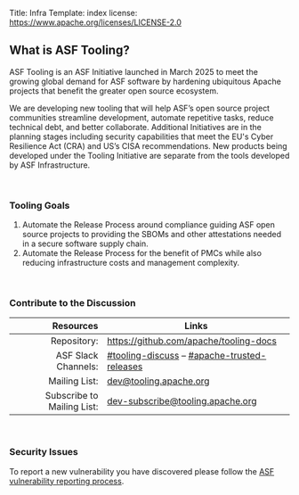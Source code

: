 Title: Infra
Template: index
license: https://www.apache.org/licenses/LICENSE-2.0

## What is ASF Tooling?

ASF Tooling is an ASF Initiative launched in March 2025 to meet the growing global demand
for ASF software by hardening ubiquitous Apache projects that benefit the greater
open source ecosystem.

We are developing new tooling that will help ASF’s open source project communities
streamline development, automate repetitive tasks, reduce technical debt, and better
collaborate. Additional Initiatives are in the planning stages including security
capabilities that meet the EU's Cyber Resilience Act (CRA) and US’s CISA recommendations.
New products being developed under the Tooling Initiative are separate from the tools
developed by ASF Infrastructure.

&nbsp;

### Tooling Goals

1. Automate the Release Process around compliance guiding ASF open source projects to
   providing the SBOMs and other attestations needed in a secure software supply chain.
2. Automate the Release Process for the benefit of PMCs while also reducing infrastructure
   costs and management complexity.

&nbsp;

### Contribute to the Discussion

Resources | Links
--------:|---------
Repository: | https://github.com/apache/tooling-docs
ASF Slack Channels: | [#tooling-discuss](https://the-asf.slack.com/archives/C086X8CKEMB) – [#apache-trusted-releases](https://the-asf.slack.com/archives/C049WADAAQG)
Mailing List: | dev@tooling.apache.org
Subscribe to Mailing List: | dev-subscribe@tooling.apache.org

&nbsp;

### Security Issues

To report a new vulnerability you have discovered please follow the [ASF vulnerability reporting process](https://apache.org/security/#reporting-a-vulnerability).
